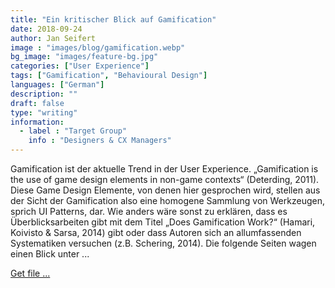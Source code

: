 ```yaml
---
title: "Ein kritischer Blick auf Gamification"
date: 2018-09-24
author: Jan Seifert
image : "images/blog/gamification.webp"
bg_image: "images/feature-bg.jpg"
categories: ["User Experience"]
tags: ["Gamification", "Behavioural Design"]
languages: ["German"]
description: ""
draft: false
type: "writing"
information:
  - label : "Target Group"
    info : "Designers & CX Managers"
---
```


Gamification ist der aktuelle Trend in der User Experience. „Gamification is the use of game design elements in non-game contexts“ (Deterding, 2011). Diese Game Design Elemente, von denen hier gesprochen wird, stellen aus der Sicht der Gamification also eine homogene Sammlung von Werkzeugen, sprich UI Patterns, dar. Wie anders wäre sonst zu erklären, dass es Überblicksarbeiten gibt mit dem Titel „Does Gamification Work?“ (Hamari, Koivisto & Sarsa, 2014) gibt oder dass Autoren sich an allumfassenden Systematiken versuchen (z.B. Schering, 2014). Die folgende Seiten wagen einen Blick unter ...

<a class="btn btn-main" href="/download/Gamification_KritischerBlick.pdf">Get file ...</a>

